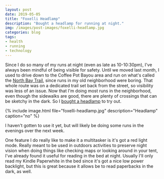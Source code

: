 ```yaml
---
layout: post
date: 2019-05-05
title: "Foxelli Headlamp"
description: "Bought a headlamp for running at night."
img: /images/post-images/foxelli-headlamp.jpg
categories: blog
tags:
- health
- running
- technology
---
```


Since I do so many of my runs at night (even as late as 10-10:30pm), I've always been mindful of being visible for safety. Until we moved last month, I used to drive down to the Coffee Pot Bayou area and run on what's called the [North Bay Trail](https://www.alltrails.com/trail/us/florida/north-bay-trail "North Bay Trail"), since runs in my old neighborhood were boring. That whole route was on a dedicated trail set back from the street, so visibility was less of an issue. Now that I'm doing most runs in the neighborhood, even though the sidewalks are good, there are plenty of crossings that can be sketchy in the dark. So I [bought a headlamp](https://www.amazon.com/gp/product/B014JUMTXM/ref=as_li_qf_asin_il_tl?ie=UTF8&tag=colemanmorg-20&creative=9325&linkCode=as2&creativeASIN=B014JUMTXM&linkId=f7536d04ac26a4b0b64200f2be6b62c7 "Foxelli Headlamp") to try out.

{% include image.html file="foxelli-headlamp.jpg" description="Headlamp" caption="no" %}

I haven't gotten to use it yet, but will likely be doing some runs in the evenings over the next week.

One feature I do really like to make it a multitasker is it's got a red light mode. Really meant to be used in outdoors activities to preserve night vision when doing things like checking maps or looking around in your tent, I've already found it useful for reading in the bed at night. Usually I'll only read my Kindle Paperwhite in the bed since it's got a nice low power backlight, but this is great because it allows be to read paperbacks in the dark, as well.
